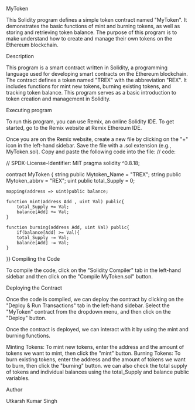 MyToken

This Solidity program defines a simple token contract named "MyToken". It demonstrates the basic functions of mint and burning tokens, as well as storing and retrieving token balance. The purpose of this program is to make understand how to create and manage their own tokens on the Ethereum blockchain.

Description

This program is a smart contract written in Solidity, a programming language used for developing smart contracts on the Ethereum blockchain. The contract defines a token named "TREX" with the abbreviation "REX". It includes functions for mint new tokens, burning existing tokens, and tracking token balance. This program serves as a basic introduction to token creation and management in Solidity.

Executing program

To run this program, you can use Remix, an online Solidity IDE. To get started, go to the Remix website at Remix Ethereum IDE.

Once you are on the Remix website, create a new file by clicking on the "+" icon in the left-hand sidebar. Save the file with a .sol extension (e.g., MyToken.sol). Copy and paste the following code into the file: // code:

// SPDX-License-Identifier: MIT
pragma solidity ^0.8.18;

contract MyToken {
    string public Mytoken_Name = "TREX";
    string public Mytoken_abbrv = "REX";
    uint public total_Supply = 0;

    mapping(address => uint)public balance;

    function mint(address Add , uint Val) public{
        total_Supply += Val;
        balance[Add] += Val;
    }

    function burning(address Add, uint Val) public{
        if(balance[Add] >= Val){
        total_Supply -= Val;
        balance[Add] -= Val;
    }
}}
Compiling the Code

To compile the code, click on the "Solidity Compiler" tab in the left-hand sidebar and then click on the "Compile MyToken.sol" button.

Deploying the Contract

Once the code is compiled, we can deploy the contract by clicking on the "Deploy & Run Transactions" tab in the left-hand sidebar. Select the "MyToken" contract from the dropdown menu, and then click on the "Deploy" button.

Once the contract is deployed, we can interact with it by using the mint and burning functions.

Minting Tokens: To mint new tokens, enter the address and the amount of tokens we want to mint, then click the "mint" button. Burning Tokens: To burn existing tokens, enter the address and the amount of tokens we want to burn, then click the "burning" button. we can also check the total supply of tokens and individual balances using the total_Supply and balance public variables.

Author

Utkarsh Kumar Singh
